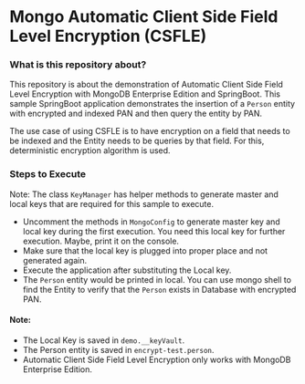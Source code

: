# Mongo Automatic Client Side Field Level Encryption (CSFLE)

### What is this repository about?

This repository is about the demonstration of Automatic Client Side Field Level Encryption with MongoDB Enterprise Edition and SpringBoot.
This sample SpringBoot application demonstrates the insertion of a `Person` entity with encrypted and indexed PAN and then query the entity by PAN.

The use case of using CSFLE is to have encryption on a field that needs to be indexed and the Entity needs to be queries by that field. For this, deterministic encryption algorithm is used.

### Steps to Execute

Note: The class `KeyManager` has helper methods to generate master and local keys that are required for this sample to execute.

- Uncomment the methods in `MongoConfig` to generate master key and local key during the first execution. You need this local key for further execution. Maybe, print it on the console.
- Make sure that the local key is plugged into proper place and not generated again.
- Execute the application after substituting the Local key.
- The `Person` entity would be printed in local. You can use mongo shell to find the Entity to verify that the `Person` exists in Database with encrypted PAN.

#### Note:
- The Local Key is saved in `demo.__keyVault`.
- The Person entity is saved in `encrypt-test.person`.
- Automatic Client Side Field Level Encryption only works with MongoDB Enterprise Edition.
